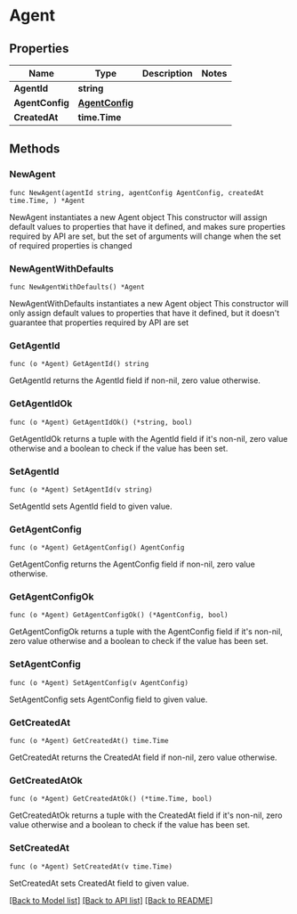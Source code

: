 # Agent

## Properties

Name | Type | Description | Notes
------------ | ------------- | ------------- | -------------
**AgentId** | **string** |  | 
**AgentConfig** | [**AgentConfig**](AgentConfig.md) |  | 
**CreatedAt** | **time.Time** |  | 

## Methods

### NewAgent

`func NewAgent(agentId string, agentConfig AgentConfig, createdAt time.Time, ) *Agent`

NewAgent instantiates a new Agent object
This constructor will assign default values to properties that have it defined,
and makes sure properties required by API are set, but the set of arguments
will change when the set of required properties is changed

### NewAgentWithDefaults

`func NewAgentWithDefaults() *Agent`

NewAgentWithDefaults instantiates a new Agent object
This constructor will only assign default values to properties that have it defined,
but it doesn't guarantee that properties required by API are set

### GetAgentId

`func (o *Agent) GetAgentId() string`

GetAgentId returns the AgentId field if non-nil, zero value otherwise.

### GetAgentIdOk

`func (o *Agent) GetAgentIdOk() (*string, bool)`

GetAgentIdOk returns a tuple with the AgentId field if it's non-nil, zero value otherwise
and a boolean to check if the value has been set.

### SetAgentId

`func (o *Agent) SetAgentId(v string)`

SetAgentId sets AgentId field to given value.


### GetAgentConfig

`func (o *Agent) GetAgentConfig() AgentConfig`

GetAgentConfig returns the AgentConfig field if non-nil, zero value otherwise.

### GetAgentConfigOk

`func (o *Agent) GetAgentConfigOk() (*AgentConfig, bool)`

GetAgentConfigOk returns a tuple with the AgentConfig field if it's non-nil, zero value otherwise
and a boolean to check if the value has been set.

### SetAgentConfig

`func (o *Agent) SetAgentConfig(v AgentConfig)`

SetAgentConfig sets AgentConfig field to given value.


### GetCreatedAt

`func (o *Agent) GetCreatedAt() time.Time`

GetCreatedAt returns the CreatedAt field if non-nil, zero value otherwise.

### GetCreatedAtOk

`func (o *Agent) GetCreatedAtOk() (*time.Time, bool)`

GetCreatedAtOk returns a tuple with the CreatedAt field if it's non-nil, zero value otherwise
and a boolean to check if the value has been set.

### SetCreatedAt

`func (o *Agent) SetCreatedAt(v time.Time)`

SetCreatedAt sets CreatedAt field to given value.



[[Back to Model list]](../README.md#documentation-for-models) [[Back to API list]](../README.md#documentation-for-api-endpoints) [[Back to README]](../README.md)


